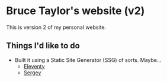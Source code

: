 # Bruce Taylor's website (v2)

This is version 2 of my personal website.

## Things I'd like to do

* Built it using a Static Site Generator (SSG) of sorts. Maybe...
  * [Eleventy](https://www.11ty.io/)
  * [Sergey](https://sergey.cool/)
